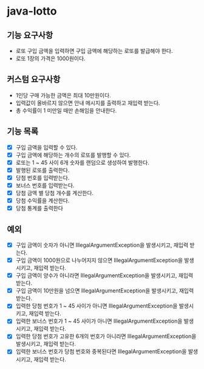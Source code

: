 # java-lotto

## 기능 요구사항
- 로또 구입 금액을 입력하면 구입 금액에 해당하는 로또를 발급해야 한다.
- 로또 1장의 가격은 1000원이다.

## 커스텀 요구사항
- 1인당 구매 가능한 금액은 최대 10만원이다.
- 입력값이 올바르지 않으면 안내 메시지를 출력하고 재입력 받는다.
- 총 수익률이 1 미만일 때만 손해임을 안내한다.

## 기능 목록
- [x] 구입 금액을 입력할 수 있다.
- [x] 구입 금액에 해당하는 개수의 로또를 발행할 수 있다.
- [x] 로또는 1 ~ 45 사이 6개 숫자를 랜덤으로 생성하여 발행한다.
- [x] 발행된 로또를 출력한다.
- [x] 당첨 번호를 입력받는다.
- [x] 보너스 번호를 입력받는다.
- [x] 당첨 금액 별 당첨 개수를 계산한다.
- [x] 당첨 수익률을 계산한다.
- [x] 당첨 통계를 출력한다

## 예외
- [x] 구입 금액이 숫자가 아니면 IllegalArgumentException을 발생시키고, 재입력 받는다.
- [x] 구입 금액이 1000원으로 나누어지지 않으면 IllegalArgumentException을 발생시키고, 재입력 받는다.
- [x] 구입 금액이 양수가 아니라면 IllegalArgumentException을 발생시키고, 재입력 받는다.
- [x] 구입 금액이 10만원을 넘으면 IllegalArgumentException을 발생시키고, 재입력 받는다.
- [x] 입력한 당첨 번호가 1 ~ 45 사이가 아니면 IllegalArgumentException을 발생시키고, 재입력 받는다.
- [x] 입력한 보너스 번호가 1 ~ 45 사이가 아니면 IllegalArgumentException을 발생시키고, 재입력 받는다.
- [x] 입력한 당첨 번호가 고유한 6개의 번호가 아니라면 IllegalArgumentException을 발생시키고, 재입력 받는다.
- [x] 입력한 보너스 번호가 당첨 번호와 중복된다면 IllegalArgumentException을 발생시키고, 재입력 받는다.